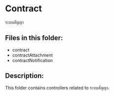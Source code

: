 # Contract

ระบบสัญญา

## Files in this folder:

- contract
- contractAttachment
- contractNotification

## Description:

This folder contains controllers related to ระบบสัญญา.
